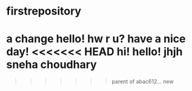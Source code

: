 # firstrepository
a change 
hello!
hw r u?
have a nice day!
<<<<<<< HEAD
hi!
hello!
jhjh
sneha choudhary
=======
>>>>>>> parent of abac612... new
